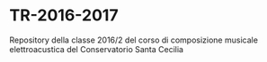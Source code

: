 # TR-2016-2017
Repository della classe 2016/2 del corso di composizione musicale elettroacustica del Conservatorio Santa Cecilia
